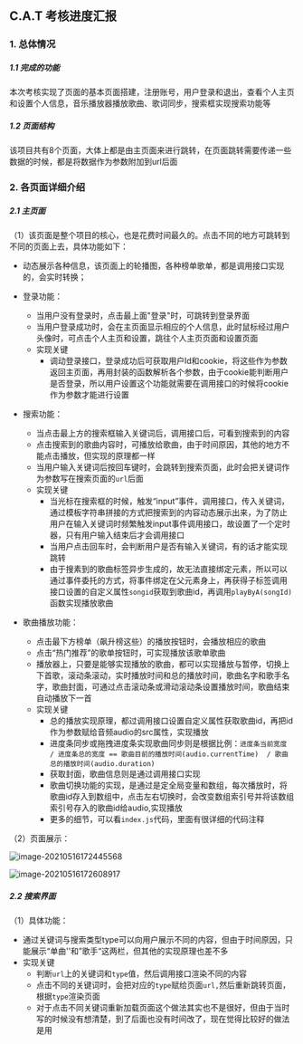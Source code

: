 ## C.A.T 考核进度汇报



### 1. 总体情况

##### 	1.1 完成的功能

​	本次考核实现了页面的基本页面搭建，注册账号，用户登录和退出，查看个人主页和设置个人信息，音乐播放器播放歌曲、歌词同步，搜索框实现搜索功能等

##### 1.2 页面结构

​	该项目共有8个页面，大体上都是由主页面来进行跳转，在页面跳转需要传递一些数据的时候，都是将数据作为参数附加到url后面



### 2. 各页面详细介绍

##### 2.1 主页面

（1）该页面是整个项目的核心，也是花费时间最久的。点击不同的地方可跳转到不同的页面上去，具体功能如下：

* 动态展示各种信息，该页面上的轮播图，各种榜单歌单，都是调用接口实现的，会实时转换；

* 登录功能： 
  * 当用户没有登录时，点击最上面"登录"时，可跳转到登录界面
  * 当用户登录成功时，会在主页面显示相应的个人信息，此时鼠标经过用户头像时，可点击个人主页和设置，跳往个人主页页面和设置页面
  * 实现关键
    * 调动登录接口，登录成功后可获取用户Id和cookie，将这些作为参数返回主页面，再用封装的函数解析各个参数，由于cookie能判断用户是否登录，所以用户设置这个功能就需要在调用接口的时候将cookie作为参数才能进行设置

* 搜索功能：
  * 当点击最上方的搜索框输入关键词后，调用接口后，可看到搜索到的内容
  * 点击搜索到的歌曲内容时，可播放给歌曲，由于时间原因，其他的地方不能点击播放，但实现的原理都一样
  * 当用户输入关键词后按回车键时，会跳转到搜索页面，此时会把关键词作为参数写在搜索页面的`url`后面
  * 实现关键
    * 当光标在搜索框的时候，触发“input”事件，调用接口，传入关键词，通过模板字符串拼接的方式把搜索到的内容动态展示出来，为了防止用户在输入关键词时频繁触发input事件调用接口，故设置了一个定时器，只有用户输入结束后才会调用接口
    * 当用户点击回车时，会判断用户是否有输入关键词，有的话才能实现跳转
    * 由于搜素到的歌曲标签异步生成的，故无法直接绑定元素，所以可以通过事件委托的方式，将事件绑定在父元素身上，再获得子标签调用接口设置的自定义属性`songid`获取到歌曲id，再调用`playByA(songId)`函数实现播放歌曲
* 歌曲播放功能：
  * 点击最下方榜单（飙升榜这些）的播放按钮时，会播放相应的歌曲
  * 点击“热门推荐”的歌单按钮时，可实现播放该歌单歌曲
  * 播放器上，只要是能够实现播放的歌曲，都可以实现播放与暂停，切换上下首歌，滚动条滚动，实时播放时间和总的播放时间，歌曲名字和歌手名字，歌曲封面，可通过点击滚动条或滑动滚动条设置播放时间，歌曲结束自动播放下一首
  * 实现关键
    * 总的播放实现原理，都过调用接口设置自定义属性获取歌曲id，再把id作为参数赋给音频audio的src属性，实现播放
    * 进度条同步或拖拽进度条实现歌曲同步则是根据比例：`进度条当前宽度 / 进度条总的宽度 == 歌曲目前的播放时间(audio.currentTime)  / 歌曲总的播放时间(audio.duration)`
    * 获取封面，歌曲信息则是通过调用接口实现
    * 歌曲切换功能的实现，是通过是定全局变量和数组，每次播放时，将歌曲id存入到数组中，点击左右切换时，会改变数组索引号并将该数组索引号存入的歌曲id给audio,实现播放
    * 更多的细节，可以看`index.js`代码，里面有很详细的代码注释

（2）页面展示：

![image-20210516172445568](C:\Users\lenovo\AppData\Roaming\Typora\typora-user-images\image-20210516172445568.png)

![image-20210516172608917](C:\Users\lenovo\AppData\Roaming\Typora\typora-user-images\image-20210516172608917.png)



##### 2.2 搜索界面

（1）具体功能：

* 通过关键词与搜索类型type可以向用户展示不同的内容，但由于时间原因，只能展示“单曲''和”歌手“这两栏，但其他的实现原理也差不多
* 实现关键
  * 判断`url`上的关键词和`type`值，然后调用接口渲染不同的内容
  * 点击不同的关键词时，会把对应的`type`赋给页面`url,`然后重新跳转页面，根据`type`渲染页面
  * 对于点击不同关键词重新加载页面这个做法其实也不是很好，但由于当时写的时候没有想清楚，到了后面也没有时间改了，现在觉得比较好的做法是用<script>存储html,点击不同关键词再把<script>里面的内容渲染出来或者用iframe
  * 下面歌曲是不能播放的，要实现播放的话，由于标签都是动态生成的，顾不能直接绑定事件，可以在父级元素绑定事件，通过事件委托，判断`e.target`实现播放



（2）页面展示：

![image-20210516180006713](C:\Users\lenovo\AppData\Roaming\Typora\typora-user-images\image-20210516180006713.png)

![image-20210516175829072](C:\Users\lenovo\AppData\Roaming\Typora\typora-user-images\image-20210516175829072.png)



![image-20210516175940382](C:\Users\lenovo\AppData\Roaming\Typora\typora-user-images\image-20210516175940382.png)



##### 2.3 歌曲播放界面

（1）该页面是有自己设计的，具体功能如下

* 在主页面点击歌曲名字后，会跳转到歌曲播放页面

* 在页面会显示歌词，点击播放后会实现歌词同步

* 实现关键

  * 获取`url`上歌曲id,调用接口获取歌曲名字，歌词等信息

  * 将歌词通过数组分割的方法分割下来，并添加到页面中去

  * 歌词同步原理： **将每句歌词对应的歌曲时间获取下来，并添加为标签的id属性，当歌曲播放时，实时获取歌曲播放时间，并以此为id绑定元素，被绑定的就是歌词，之后让歌词高亮**

  * 高亮的歌词居中显示的原理：**目的是让歌词能够向上滑动，表现为存放歌词的盒子的`scrolltop`一直在增加， `scrolltop`即是歌词超出盒子顶部的部分，先判断高亮的部分是否位于中间，等到位于中间时，设置歌词盒子的`scrolltop`为歌词`offsetTop` - 2/5*存放歌词盒子的高度，歌词`offsetTop`即为距离盒子最上面（包括溢出的）的距离。**

    

（2） 页面展示

​	![image-20210516182129073](C:\Users\lenovo\AppData\Roaming\Typora\typora-user-images\image-20210516182129073.png)

​		

##### 2.4 注册界面

（1）功能介绍

* 用户输入手机号，再输入密码，如果号码没被注册过并且密码格式正确的话，会发送验证码给该手机号码，之后验证验证码是否正确，正确后跳转到登录功能
* 实现关键：
  * 用户输入手机号后，当该表格失去光标时触发事件，先判断用户是否有输入内容，有的话通过正则表达式判断格式是否正确，若正确了调用接口判断该号码是否已被注册过，如不符合以上两点，则会有红色的提示
  * 接着输入密码，还是一样，当该表格失去光标时触发事件，通过一系列正则表达式判断密码格式是否正确，否则提示相应的信息
  * 定义一个变量，只有当上述操作全部符合时，该变量为`true`,当用户点击“下一步”时，若该变量为`true`时，隐藏该盒子，显示下一个盒子，并调用接口给注册的号码发送验证码，此时开启了一个定时器，20秒过后就可以重新发送验证码了
  * 调用接口传入输入的号码和验证码，判断验证验证码是否正确，正确之后则跳转到登录界面
  * 在输入验证码时有个特效，就是当输完一个数字后会直接跳转到另一个`input`上,做法是获取这四个`input`元素，当光标再那个元素上时触发‘'input"事件，判断该`Input`有一个值之后，手动让该`input`失去光标，并把光标移到下一个`input`上



（2） 页面展示

![image-20210516183547039](C:\Users\lenovo\AppData\Roaming\Typora\typora-user-images\image-20210516183547039.png)

![](C:\Users\lenovo\AppData\Roaming\Typora\typora-user-images\image-20210516183656393.png)

##### 2.5 登录界面

（1） 功能介绍：

* 用户先进行登录，先判断格式是否正确，再判断密码是否正确，密码正确后点击发送验证码，接着可输入验证码验证，正确则跳转主页面，否则提示验证码错误。20秒后可以重新输入验证码。跳转时会带上用户id和cookie,用来设置用户个人信息等

* 实现原理跟注册页面差不多

  

（2）页面展示：

![image-20210516214303781](C:\Users\lenovo\AppData\Roaming\Typora\typora-user-images\image-20210516214303781.png)



![image-20210516214328368](C:\Users\lenovo\AppData\Roaming\Typora\typora-user-images\image-20210516214328368.png)

![image-20210516214359530](C:\Users\lenovo\AppData\Roaming\Typora\typora-user-images\image-20210516214359530.png)

![image-20210516214432283](C:\Users\lenovo\AppData\Roaming\Typora\typora-user-images\image-20210516214432283.png)



##### 2.6 个人主页界面

（1） 功能介绍

* 登录成功后，鼠标经过用户头像后点击个人主页可跳转到个人页面，进而显示用户个人信息和听歌排行等
* 实现关键
  * 通过`url`获取用户id，调用接口渲染各个内容

（2） 页面展示

![image-20210516214700265](C:\Users\lenovo\AppData\Roaming\Typora\typora-user-images\image-20210516214700265.png)

![image-20210516214715044](C:\Users\lenovo\AppData\Roaming\Typora\typora-user-images\image-20210516214715044.png)

##### 2.7 用户设置页面

（1） 功能介绍

* 目前只能更改个人设置里的一些信息，其他的还没有完成
* 实现关键
  * 先调用接口把用户信息显示出来，再进行修改，最后点击保存，需要判断用户是否有修改信息，有点话调用接口，把修改好的值作为参数，要把cookie传进去。调用成功，则跳转到主页面，由于修改后的信息得等一会才能显示，所以不能马上看得到。若调用失败会显示失败原因，最有可能是昵称被占有。

（2）页面展示

![image-20210516221221170](C:\Users\lenovo\AppData\Roaming\Typora\typora-user-images\image-20210516221221170.png)



##### 2.8 用户退出

用户登录后点击退出，此时还是跳转到主页面，但`url`后面没有带任何参数



### 3.收获与体会

* 在写html结构跟css样式会比以前快很多，有时候写着写着也会觉得特别繁琐，所以在写的同时也极大磨炼了自己的耐性与意志力
* 感觉自身知识储备相对于这次考核来说还远远不够，很多内容和功能都是自己之前没有遇到的，同时又没有找到很好的资源去学习，很多东西都是现学现用，同时遇到的bug也会很难以解决
* 考核开始时，感觉没有对考核需要的知识有一个很好的把握，所以就直接开始做，越做越觉得有不会或难以实现的地方，但很多内容都写好了，修改起来也很困难。比较理想的状态是先把需要的知识学会了，再着手去做（比如把node.js学会了的话就可以实现更多的功能）
* 在这一个月的考核，应该是我最认真对待的一次活动了。不管怎样，都感觉自己已经尽最大努力了，过与不过都会欣然接受，也会一直学习前端，朝着目标前进！！！



